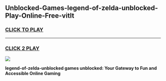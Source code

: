 
## Unblocked-Games-legend-of-zelda-unblocked-Play-Online-Free-vitlt
<h3>
<a href="https://premium76.site?title=legend-of-zelda-unblocked&ref=26A">CLICK TO PLAY</a></h3>
<hr>

<h3>
<a href="https://premium76.site?title=legend-of-zelda-unblocked&ref=26A">CLICK 2 PLAY</a>
  
</h3>

<a href="https://premium76.site?title=legend-of-zelda-unblocked&ref=26A"><img src="https://clearcache.store/games.png"></a>


**legend-of-zelda-unblocked games unblocked: Your Gateway to Fun and Accessible Online Gaming**
